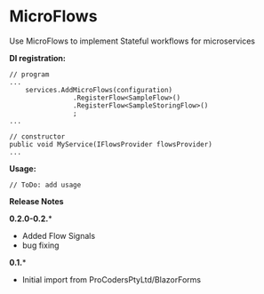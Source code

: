 ﻿# MicroFlows
Use MicroFlows to implement Stateful workflows for microservices

**DI registration:**

```
// program
...
    services.AddMicroFlows(configuration)
                .RegisterFlow<SampleFlow>()
                .RegisterFlow<SampleStoringFlow>()
                ;
...

// constructor
public void MyService(IFlowsProvider flowsProvider)
...
```

**Usage:**

```
// ToDo: add usage
```

**Release Notes**

**0.2.0-0.2.***
- Added Flow Signals
- bug fixing

**0.1.***
- Initial import from ProCodersPtyLtd/BlazorForms
